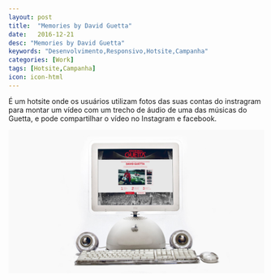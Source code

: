 ```yaml
---
layout: post
title:  "Memories by David Guetta"
date:   2016-12-21
desc: "Memories by David Guetta"
keywords: "Desenvolvimento,Responsivo,Hotsite,Campanha"
categories: [Work]
tags: [Hotsite,Campanha]
icon: icon-html
---
```


É um hotsite onde os usuários utilizam fotos das suas contas do instragram para montar um vídeo com um trecho de áudio de uma das músicas do Guetta, e pode compartilhar o vídeo no Instagram e facebook.

![GitHub Logo](/static/assets/img/blog/guetta/guetta.jpg)